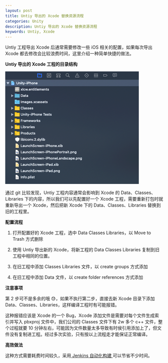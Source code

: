 ```yaml
---
layout: post
title: Untiy 导出的 Xcode 替换资源流程
categories: Unity
description: Untiy 导出的 Xcode 替换资源流程
keywords: Untiy, Xcode
---
```


Untiy 工程导出 Xcode 后通常需要修改一些 iOS 相关的配置，如果每次导出 Xcode 都去修改会比较浪费时间，这里介绍一种简单快捷的做法。

**Untiy 导出的 Xcode 工程的目录结构**

![](/images/tree.png)

通过 git 比较发现，Untiy 工程内容通常会影响到 Xcode 的 Data、Classes、Libraries 下的内容，所以我们可以先配置好一个 Xcode 工程，需要重新打包时就重新导出一个 Xcode，然后把新 Xcode 下的 Data、Classes、Libraries 替换到旧的工程里。

**配置流程**

1. 打开配置好的 Xcode 工程，选中 Data Classes Libraries，以 Move to Trash 方式删除

2. 使用 Untiy 导出新的 Xcode，将新工程的 Data Classes Libraries 复制到旧工程中相同的位置。

3. 在旧工程中添加 Classes Libraries 文件，以 create groups 方式添加

4. 在旧工程中添加 Data 文件，以 create folder references 方式添加 

**注意事项**

第 2 步可不是多余的哦 😓，如果不执行第二步，直接去新 Xcode 目录下添加 Data、Classes、Libraries，这样编译工程时有可能报错。

这种报错应该是 Xcode 的一个 Bug，Xcode 添加文件是需要对每个文件生成索引并写入 pbxproj 文件中，我们公司的 Classes 文件下有 2w 多个 c++ 文件，整个过程就要 10 分钟左右，可能因为文件数量太多导致有时侯引用添加上了，但文件没有复制进工程。经过多次实验，只有按以上流程走才能保证正常编译。

**高效做法**

这种方式需要耗费时间较久，采用[ Jenkins 自动化构建 ](https://sunsetroads.github.io/2019/11/11/untiy-export-ipa/)可以节省不少时间。